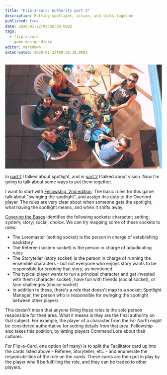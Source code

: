 ```yaml
---
title: "Flip-a-Card: Authority part 3"
description: Putting spotlight, vision, and tools together
published: true
date: 2020-01-22T09:56:30.000Z
tags:
  - flip-a-card
  - game design diary
editor: markdown
dateCreated: 2020-01-22T09:56:30.000Z
---
```


![Featured Image](flip-a-card-authority-part-3.jpg)

In [part 1](/flip-a-card-authority-part-1/) I talked about spotlight, and in [part 2](/flip-a-card-authority-part-2/) I talked about vision. Now I'm going to talk about some ways to put them together.

I want to start with [Fellowship, 2nd edition](https://liberigothica.itch.io/fellowship-a-tabletop-adventure-game). The basic rules for this game talk about "swinging the spotlight", and assign this duty to the Overlord player. The rules are very clear about when someone gets the spotlight, what having the spotlight means, and when it shifts away.

[Covering the Bases](http://games.spaceanddeath.com/sin_aesthetics/34) identifies the following sockets: character; setting; system; story; social; choice. We can try mapping some of these sockets to roles:

* The Loremaster (setting socket) is the person in charge of establishing backstory
* The Referee (system socket) is the person in charge of adjudicating rules
* The Storyteller (story socket) is the person in charge of running the ensemble characters - but not everyone who enjoys story wants to be responsible for _creating_ that story, as mentioned
* The typical player wants to run a principal character and get invested with them (character socket), have fun with friends (social socket), or face challenges (choice socket)
* In addition to these, there's a role that doesn't map to a socket: Spotlight Manager, the person who is responsible for swinging the spotlight between other players

This doesn't mean that anyone filling these roles is the sole person responsible for their area. What it means is they are the final authority on that subject. For example, the player of a character from the Far North might be considered authoritative for setting details from that area. Fellowship also takes this position, by letting players Command Lore about their cultures.

For Flip-a-Card, one option (of many) is to split the Facilitator card up into the cards listed above - Referee, Storyteller, etc. - and enumerate the responsibilities of the role on the cards. These cards are then put in play by the player who'll be fulfilling the role, and they can be traded to other players.


    